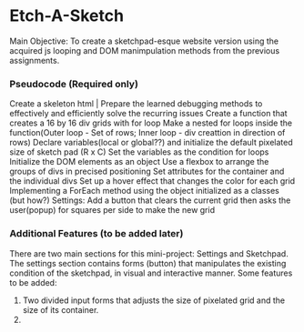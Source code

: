 # Etch-A-Sketch
Main Objective: To create a sketchpad-esque website version using the acquired js looping and DOM manimpulation methods from the previous assignments.

### Pseudocode (Required only)
Create a skeleton html | Prepare the learned debugging methods to effectively and efficiently solve the recurring issues 
Create a function that creates a 16 by 16 div grids with for loop
    Make a nested for loops inside the function(Outer loop - Set of rows; Inner loop - div creattion in direction of rows)
        Declare variables(local or global??) and initialize the default pixelated size of sketch pad (R x C)
        Set the variables as the condition for loops
    Initialize the DOM elements as an object
    Use a flexbox to arrange the groups of divs in precised positioning
    Set attributes for the container and the individual divs
Set up a hover effect that changes the color for each grid
    Implementing a ForEach method using the object initialized as a classes (but how?)
Settings: Add a button that clears the current grid then asks the user(popup) for squares per side to make the new grid

### Additional Features (to be added later)
There are two main sections for this mini-project: Settings and Sketchpad.
The settings section contains forms (button) that manipulates the existing condition of the sketchpad, in visual and interactive manner.
Some features to be added:
1. Two divided input forms that adjusts the size of pixelated grid and the size of its container.
2. 
